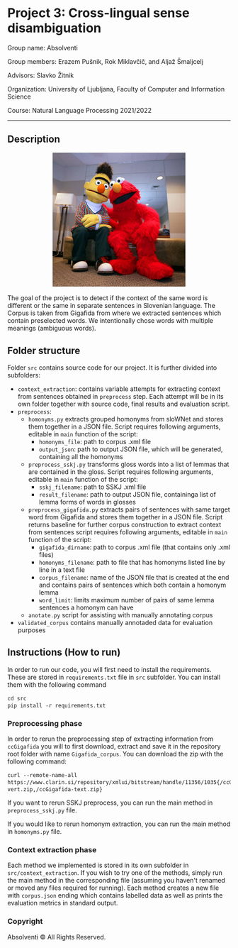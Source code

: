 # Project 3: Cross-lingual sense disambiguation
Group name: Absolventi

Group members: Erazem Pušnik, Rok Miklavčič, and Aljaž Šmaljcelj

Advisors: Slavko Žitnik

Organization: University of Ljubljana, Faculty of Computer and Information Science

Course: Natural Language Processing 2021/2022

---

## Description

<p align="center">
 <img src="/data/elmo_bert.jpg" alt="drawing" width="300"/>
</p>
 
The goal of the project is to detect if the context of the same word is different or the same in separate sentences in Slovenian language. 
The Corpus is taken from Gigafida from where we extracted sentences which contain preselected words. 
We intentionally chose words with multiple meanings (ambiguous words).

## Folder structure

Folder `src` contains source code for our project.
It is further divided into subfolders:

* `context_extraction`: contains variable attempts for extracting context from sentences obtained in `preprocess` step. Each attempt will be in its own folder together with source code, final results and evaluation script.
* `preprocess`:
  * `homonyms.py` extracts grouped homonyms from sloWNet and stores them together in a JSON file. Script requires following arguments, editable in `main` function of the script:
    * `homonyms_file`: path to corpus .xml file
    * `output_json`: path to output JSON file, which will be generated, containing all the homonyms
  * `preprocess_sskj.py` transforms gloss words into a list of lemmas that are contained in the gloss. Script requires following arguments, editable in `main` function of the script:
    * `sskj_filename`:  path to SSKJ .xml file
    * `result_filename`: path to output JSON file, containinga list of lemma forms of words in glosses
  * `preprocess_gigafida.py` extracts pairs of sentences with same target word from Gigafida and stores them together in a JSON file. Script returns baseline for further corpus construction to extract context from sentences script requires following arguments, editable in `main` function of the script:
    * `gigafida_dirname`: path to corpus .xml file (that contains only .xml files)
    * `homonyms_filename`: path to file that has homonyms listed line by line in a text file
    * `corpus_filename`: name of the JSON file that is created at the end and contains pairs of sentences which both contain a homonym lemma
    * `word_limit`: limits maximum number of pairs of same lemma sentences a homonym can have
  * `anotate.py` script for assisting with manually annotating corpus
* `validated_corpus` contains manually annotaded data for evaluation purposes

## Instructions (How to run)

In order to run our code, you will first need to install the requirements.
These are stored in `requirements.txt` file in `src` subfolder.
You can install them with the following command

```
cd src
pip install -r requirements.txt
```

### Preprocessing phase

In order to rerun the preprocessing step of extracting information from `ccGigafida` you will to first download, extract and save it in the repository root folder with name `Gigafida_corpus`.
You can download the zip with the following command:

```
curl --remote-name-all https://www.clarin.si/repository/xmlui/bitstream/handle/11356/1035{/ccGigafidaV1_0.zip,/ccGigafida-vert.zip,/ccGigafida-text.zip}
```

If you want to rerun SSKJ preprocess, you can run the main method in `preprocess_sskj.py` file.

If you would like to rerun homonym extraction, you can run the main method in `homonyms.py` file.

### Context extraction phase

Each method we implemented is stored in its own subfolder in `src/context_extraction`.
If you wish to try one of the methods, simply run the main method in the corresponding file (assuming you haven't renamed or moved any files required for running).
Each method creates a new file with `corpus.json` ending which contains labelled data as well as prints the evaluation metrics in standard output.

### Copyright

<footer id="footer">
  <p class="copyright">Absolventi &copy;<a href="<?php bloginfo('url'); ?>" title="<?php bloginfo('name'); ?>home"><?php bloginfo('name'); ?></a> <?php echo date('Y'); ?> All Rights Reserved.</p>
</footer>
